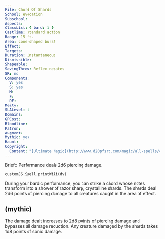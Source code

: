 ```yaml
---
File: Chord Of Shards
School: evocation
Subschool: 
Aspects: 
ClassList: { bard: 1 }
CastTime: standard action
Range: 15 ft.
Area: cone-shaped burst
Effect: 
Targets: 
Duration: instantaneous
Dismissible: 
Shapeable: 
SavingThrow: Reflex negates
SR: no
Components:
  V: yes
  S: yes
  M: 
  F: 
  DF: 
Deity: 
SLALevel: 1
Domains: 
GPCost: 
Bloodline: 
Patron: 
Augment: 
Mythic: yes
Haunt: 
Copyright:
  Content: "[Ultimate Magic](http://www.d20pfsrd.com/magic/all-spells/c/chord-of-shards)"
---
```

Brief:: Performance deals 2d6 piercing damage.

```dataviewjs
customJS.Spell.printWiki(dv)
```

During your bardic performance, you can strike a chord whose notes transform into a shower of razor sharp, crystalline shards. The shards deal 2d6 points of piercing damage to all creatures caught in the area of effect.


## (mythic)

The damage dealt increases to 2d8 points of piercing damage and bypasses all damage reduction. Any creature damaged by the shards takes 1d8 points of sonic damage.

